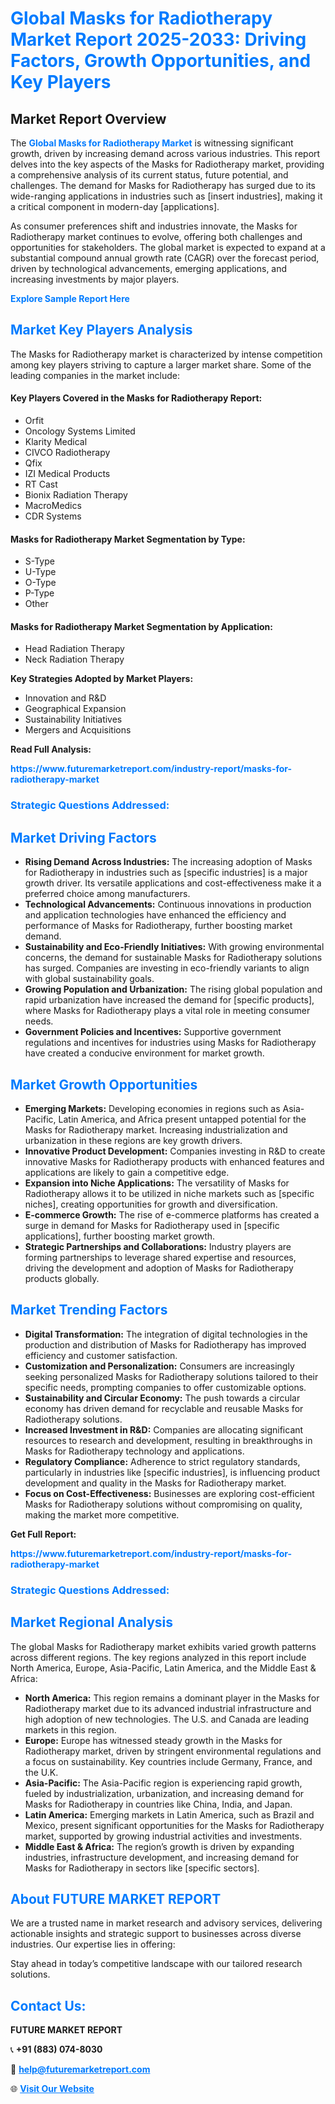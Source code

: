 <h1 style="color: #007BFF;">Global Masks for Radiotherapy Market Report 2025-2033: Driving Factors, Growth Opportunities, and Key Players</h1>

<section id="overview">
<h2>Market Report Overview</h2>
<p>The <a href="https://www.futuremarketreport.com/industry-report/masks-for-radiotherapy-market" style="color: #007BFF; text-decoration: none;"><strong>Global Masks for Radiotherapy Market</strong></a> is witnessing significant growth, driven by increasing demand across various industries. This report delves into the key aspects of the Masks for Radiotherapy market, providing a comprehensive analysis of its current status, future potential, and challenges. The demand for Masks for Radiotherapy has surged due to its wide-ranging applications in industries such as [insert industries], making it a critical component in modern-day [applications].</p>
<p>As consumer preferences shift and industries innovate, the Masks for Radiotherapy market continues to evolve, offering both challenges and opportunities for stakeholders. The global market is expected to expand at a substantial compound annual growth rate (CAGR) over the forecast period, driven by technological advancements, emerging applications, and increasing investments by major players.</p>
</section>

<section id="overview">
<p><a href="https://www.futuremarketreport.com/request-sample/reportId=64577" style="color: #007BFF; text-decoration: none;"><strong>Explore Sample Report Here</strong></a></p>
</section>

<section id="key-players">
<h2 style="color: #007BFF;">Market Key Players Analysis</h2>
<p>The Masks for Radiotherapy market is characterized by intense competition among key players striving to capture a larger market share. Some of the leading companies in the market include:</p>
<h4>Key Players Covered in the Masks for Radiotherapy Report:</h4>
<ul><li>Orfit</li><li>Oncology Systems Limited</li><li>Klarity Medical</li><li>CIVCO Radiotherapy</li><li>Qfix</li><li>IZI Medical Products</li><li>RT Cast</li><li>Bionix Radiation Therapy</li><li>MacroMedics</li><li>CDR Systems</li></ul>
<h4>Masks for Radiotherapy Market Segmentation by Type:</h4>
<ul><li>S-Type</li><li>U-Type</li><li>O-Type</li><li>P-Type</li><li>Other</li></ul>

<h4>Masks for Radiotherapy Market Segmentation by Application:</h4>
<ul><li>Head Radiation Therapy</li><li>Neck Radiation Therapy</li></ul>
<p><strong>Key Strategies Adopted by Market Players:</strong></p>
<ul>
<li>Innovation and R&D</li>
<li>Geographical Expansion</li>
<li>Sustainability Initiatives</li>
<li>Mergers and Acquisitions</li>
</ul>
</section>

<section>
<p><strong>Read Full Analysis: </strong></p><a href="https://www.futuremarketreport.com/industry-report/masks-for-radiotherapy-market" style="color: #007BFF; text-decoration: none;"><strong>https://www.futuremarketreport.com/industry-report/masks-for-radiotherapy-market</strong></a>
<h3 style="color: #007BFF;">Strategic Questions Addressed:</h3>
</section>

<section id="driving-factors">
<h2 style="color: #007BFF;">Market Driving Factors</h2>
<ul>
<li><strong>Rising Demand Across Industries:</strong> The increasing adoption of Masks for Radiotherapy in industries such as [specific industries] is a major growth driver. Its versatile applications and cost-effectiveness make it a preferred choice among manufacturers.</li>
<li><strong>Technological Advancements:</strong> Continuous innovations in production and application technologies have enhanced the efficiency and performance of Masks for Radiotherapy, further boosting market demand.</li>
<li><strong>Sustainability and Eco-Friendly Initiatives:</strong> With growing environmental concerns, the demand for sustainable Masks for Radiotherapy solutions has surged. Companies are investing in eco-friendly variants to align with global sustainability goals.</li>
<li><strong>Growing Population and Urbanization:</strong> The rising global population and rapid urbanization have increased the demand for [specific products], where Masks for Radiotherapy plays a vital role in meeting consumer needs.</li>
<li><strong>Government Policies and Incentives:</strong> Supportive government regulations and incentives for industries using Masks for Radiotherapy have created a conducive environment for market growth.</li>
</ul>
</section>

<section id="growth-opportunities">
<h2 style="color: #007BFF;">Market Growth Opportunities</h2>
<ul>
<li><strong>Emerging Markets:</strong> Developing economies in regions such as Asia-Pacific, Latin America, and Africa present untapped potential for the Masks for Radiotherapy market. Increasing industrialization and urbanization in these regions are key growth drivers.</li>
<li><strong>Innovative Product Development:</strong> Companies investing in R&D to create innovative Masks for Radiotherapy products with enhanced features and applications are likely to gain a competitive edge.</li>
<li><strong>Expansion into Niche Applications:</strong> The versatility of Masks for Radiotherapy allows it to be utilized in niche markets such as [specific niches], creating opportunities for growth and diversification.</li>
<li><strong>E-commerce Growth:</strong> The rise of e-commerce platforms has created a surge in demand for Masks for Radiotherapy used in [specific applications], further boosting market growth.</li>
<li><strong>Strategic Partnerships and Collaborations:</strong> Industry players are forming partnerships to leverage shared expertise and resources, driving the development and adoption of Masks for Radiotherapy products globally.</li>
</ul>
</section>

<section id="trending-factors">
<h2 style="color: #007BFF;">Market Trending Factors</h2>
<ul>
<li><strong>Digital Transformation:</strong> The integration of digital technologies in the production and distribution of Masks for Radiotherapy has improved efficiency and customer satisfaction.</li>
<li><strong>Customization and Personalization:</strong> Consumers are increasingly seeking personalized Masks for Radiotherapy solutions tailored to their specific needs, prompting companies to offer customizable options.</li>
<li><strong>Sustainability and Circular Economy:</strong> The push towards a circular economy has driven demand for recyclable and reusable Masks for Radiotherapy solutions.</li>
<li><strong>Increased Investment in R&D:</strong> Companies are allocating significant resources to research and development, resulting in breakthroughs in Masks for Radiotherapy technology and applications.</li>
<li><strong>Regulatory Compliance:</strong> Adherence to strict regulatory standards, particularly in industries like [specific industries], is influencing product development and quality in the Masks for Radiotherapy market.</li>
<li><strong>Focus on Cost-Effectiveness:</strong> Businesses are exploring cost-efficient Masks for Radiotherapy solutions without compromising on quality, making the market more competitive.</li>
</ul>
</section>

<section>
<p><strong>Get Full Report: </strong></p><a href="https://www.futuremarketreport.com/industry-report/masks-for-radiotherapy-market" style="color: #007BFF; text-decoration: none;"><strong>https://www.futuremarketreport.com/industry-report/masks-for-radiotherapy-market</strong></a>
<h3 style="color: #007BFF;">Strategic Questions Addressed:</h3>
</section>


<section id="regional-analysis">
<h2 style="color: #007BFF;">Market Regional Analysis</h2>
<p>The global Masks for Radiotherapy market exhibits varied growth patterns across different regions. The key regions analyzed in this report include North America, Europe, Asia-Pacific, Latin America, and the Middle East & Africa:</p>
<ul>
<li><strong>North America:</strong> This region remains a dominant player in the Masks for Radiotherapy market due to its advanced industrial infrastructure and high adoption of new technologies. The U.S. and Canada are leading markets in this region.</li>
<li><strong>Europe:</strong> Europe has witnessed steady growth in the Masks for Radiotherapy market, driven by stringent environmental regulations and a focus on sustainability. Key countries include Germany, France, and the U.K.</li>
<li><strong>Asia-Pacific:</strong> The Asia-Pacific region is experiencing rapid growth, fueled by industrialization, urbanization, and increasing demand for Masks for Radiotherapy in countries like China, India, and Japan.</li>
<li><strong>Latin America:</strong> Emerging markets in Latin America, such as Brazil and Mexico, present significant opportunities for the Masks for Radiotherapy market, supported by growing industrial activities and investments.</li>
<li><strong>Middle East & Africa:</strong> The region’s growth is driven by expanding industries, infrastructure development, and increasing demand for Masks for Radiotherapy in sectors like [specific sectors].</li>
</ul>
</section>

<footer>
<h2 style="color: #007BFF;">About FUTURE MARKET REPORT</h2>
<p>We are a trusted name in market research and advisory services, delivering actionable insights and strategic support to businesses across diverse industries. Our expertise lies in offering:</p>

<p>Stay ahead in today’s competitive landscape with our tailored research solutions.</p>

<h2 style="color: #007BFF;">Contact Us:</h2>
<p><strong>FUTURE MARKET REPORT</strong></p>
<p>📞 <strong>+91 (883) 074-8030</strong></p>
<p>📧 <strong><a href="mailto:help@futuremarketreport.com" style="color: #007BFF;">help@futuremarketreport.com</a></strong></p>
<p>🌐 <strong><a href="https://www.futuremarketreport.com/" style="color: #007BFF;">Visit Our Website</a></strong></p>
</footer>